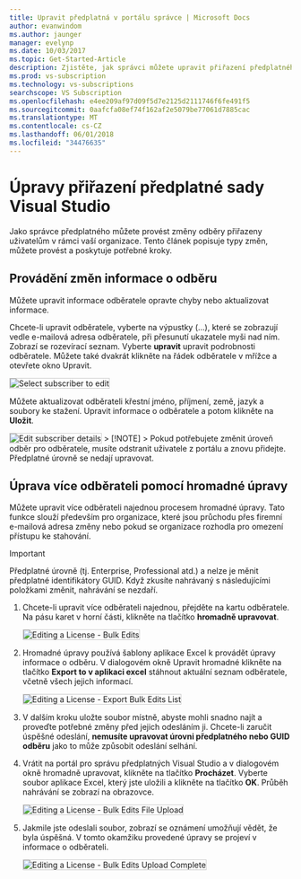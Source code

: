```yaml
---
title: Upravit předplatná v portálu správce | Microsoft Docs
author: evanwindom
ms.author: jaunger
manager: evelynp
ms.date: 10/03/2017
ms.topic: Get-Started-Article
description: Zjistěte, jak správci můžete upravit přiřazení předplatného.
ms.prod: vs-subscription
ms.technology: vs-subscriptions
searchscope: VS Subscription
ms.openlocfilehash: e4ee209af97d09f5d7e2125d2111746f6fe491f5
ms.sourcegitcommit: 0aafcfa08ef74f162af2e5079be77061d7885cac
ms.translationtype: MT
ms.contentlocale: cs-CZ
ms.lasthandoff: 06/01/2018
ms.locfileid: "34476635"
---
```

# <a name="editing-visual-studio-subscription-assignments"></a>Úpravy přiřazení předplatné sady Visual Studio

Jako správce předplatného můžete provést změny odběry přiřazeny uživatelům v rámci vaší organizace.  Tento článek popisuje typy změn, můžete provést a poskytuje potřebné kroky. 

## <a name="making-changes-to-subscriber-information"></a>Provádění změn informace o odběru
Můžete upravit informace odběratele opravte chyby nebo aktualizovat informace. 

Chcete-li upravit odběratele, vyberte na výpustky (...), které se zobrazují vedle e-mailová adresa odběratele, při přesunutí ukazatele myši nad ním. Zobrazí se rozevírací seznam.  Vyberte **upravit** upravit podrobnosti odběratele. Můžete také dvakrát klikněte na řádek odběratele v mřížce a otevřete okno Upravit.

   <img alt="Select subscriber to edit" src="_img\edit-license\select-subscriber.png" style="border: 1px solid #CCCCCC" />
    
Můžete aktualizovat odběrateli křestní jméno, příjmení, země, jazyk a soubory ke stažení. Upravit informace o odběratele a potom klikněte na **Uložit**.

 
   <img alt="Edit subscriber details" src="_img\edit-license\edit-subscriber.png" style="border: 1px solid #CCCCCC" />
   > [!NOTE]
   > Pokud potřebujete změnit úroveň odběr pro odběratele, musíte odstranit uživatele z portálu a znovu přidejte. Předplatné úrovně se nedají upravovat.

## <a name="editing-multiple-subscribers-by-using-bulk-edit"></a>Úprava více odběrateli pomocí hromadné úpravy

Můžete upravit více odběrateli najednou procesem hromadné úpravy. Tato funkce slouží především pro organizace, které jsou průchodu přes firemní e-mailová adresa změny nebo pokud se organizace rozhodla pro omezení přístupu ke stahování. 

   > [!IMPORTANT]
   > Předplatné úrovně (tj. Enterprise, Professional atd.) a nelze je měnit předplatné identifikátory GUID.  Když zkusíte nahrávaný s následujícími položkami změnit, nahrávání se nezdaří.  

1.  Chcete-li upravit více odběrateli najednou, přejděte na kartu odběratele. Na pásu karet v horní části, klikněte na tlačítko **hromadně upravovat**. 

    <img alt="Editing a License - Bulk Edits" src="_img\edit-license\edit-license-bulk-edit.png" style="border: 1px solid #CCCCCC" />

2.  Hromadné úpravy používá šablony aplikace Excel k provádět úpravy informace o odběru. V dialogovém okně Upravit hromadné klikněte na tlačítko **Export to v aplikaci excel** stáhnout aktuální seznam odběratele, včetně všech jejich informací. 

    <img alt="Editing a License - Export Bulk Edits List" src="_img\edit-license\edit-license-bulk-edit-export.png" style="border: 1px solid #CCCCCC" />

3.  V dalším kroku uložte soubor místně, abyste mohli snadno najít a proveďte potřebné změny před jejich odesláním ji. Chcete-li zaručit úspěšné odeslání, **nemusíte upravovat úrovni předplatného nebo GUID odběru** jako to může způsobit odeslání selhání. 

4.  Vrátit na portál pro správu předplatných Visual Studio a v dialogovém okně hromadně upravovat, klikněte na tlačítko **Procházet**. Vyberte soubor aplikace Excel, který jste uložili a klikněte na tlačítko **OK**. Průběh nahrávání se zobrazí na obrazovce.

    <img alt="Editing a License - Bulk Edits File Upload" src="_img\edit-license\edit-license-bulk-file-upload1.png" style="border: 1px solid #CCCCCC" />

5.  Jakmile jste odeslali soubor, zobrazí se oznámení umožňují vědět, že byla úspěšná. V tomto okamžiku provedené úpravy se projeví v informace o odběrateli. 

    <img alt="Editing a License - Bulk Edits Upload Complete" src="_img\edit-license\edit-license-bulk-upload-complete.png" style="border: 1px solid #CCCCCC" />

